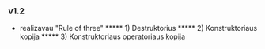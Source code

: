 ### v1.2
* realizavau "Rule of three"
***** 1) Destruktorius
***** 2) Konstruktoriaus kopija
***** 3) Konstruktoriaus operatoriaus kopija

